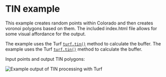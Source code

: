 # TIN example

This example creates random points within Colorado and then creates voronoi polygons based on them.  The included index.html file allows for some visual affordance for the output.

The example uses the Turf [`turf.tin()`](http://turfjs.org/docs#tin) method to calculate the buffer.
The example uses the Turf [`turf.tin()`](http://turfjs.org/docs#tin) method to calculate the buffer.

Input points and output TIN polygons:

![Example output of TIN processing with Turf](points-tin-output.png)